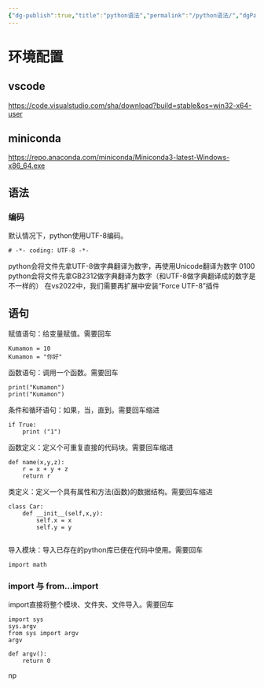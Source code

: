 ```yaml
---
{"dg-publish":true,"title":"python语法","permalink":"/python语法/","dgPassFrontmatter":true}
---
```


# 环境配置


## vscode
https://code.visualstudio.com/sha/download?build=stable&os=win32-x64-user
## miniconda

https://repo.anaconda.com/miniconda/Miniconda3-latest-Windows-x86_64.exe

## 语法
### 编码
默认情况下，python使用UTF-8编码。
```
# -*- coding: UTF-8 -*-
```
python会将文件先拿UTF-8做字典翻译为数字，再使用Unicode翻译为数字 0100
python会将文件先拿GB2312做字典翻译为数字（和UTF-8做字典翻译成的数字是不一样的）
在vs2022中，我们需要再扩展中安装“Force UTF-8”插件
## 语句
赋值语句：给变量赋值。需要回车
```
Kumamon = 10
Kumamon = "你好"
```
函数语句：调用一个函数。需要回车
```
print("Kumamon")
print("Kumamon")
```
条件和循环语句：如果，当，直到。需要回车缩进
```
if True: 
	print ("1")
```
函数定义：定义个可重复直接的代码块。需要回车缩进
```
def name(x,y,z):
	r = x + y + z
	return r
```
类定义：定义一个具有属性和方法(函数)的数据结构。需要回车缩进
```
class Car:
	def __init__(self,x,y):
		self.x = x
		self.y = y
		
```
导入模块：导入已存在的python库已便在代码中使用。需要回车
```
import math
```
### import 与 from...import
import直接将整个模块、文件夹、文件导入。需要回车
```
import sys
sys.argv
from sys import argv
argv

def argv():
	return 0
```
np